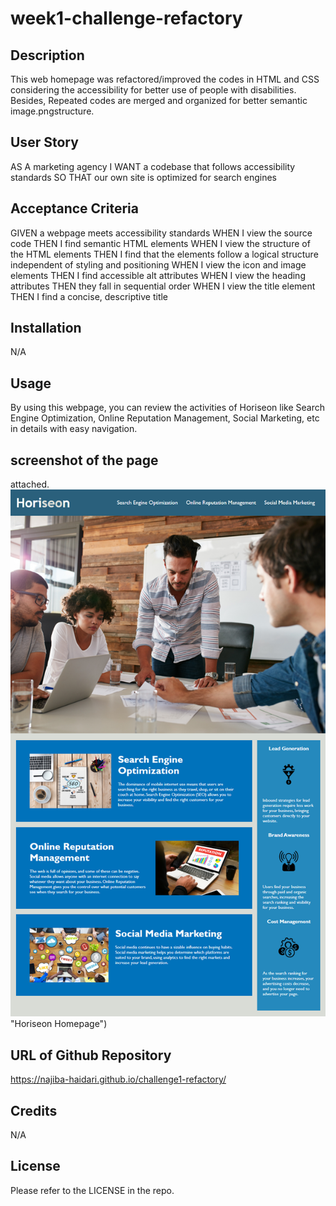 # week1-challenge-refactory

## Description

This web homepage was refactored/improved the codes in HTML and CSS considering the accessibility for better use of people with disabilities. Besides, Repeated codes are merged and organized for better semantic image.pngstructure.

## User Story
AS A marketing agency
I WANT a codebase that follows accessibility standards
SO THAT our own site is optimized for search engines


## Acceptance Criteria
GIVEN a webpage meets accessibility standards
WHEN I view the source code
THEN I find semantic HTML elements
WHEN I view the structure of the HTML elements
THEN I find that the elements follow a logical structure independent of styling and positioning
WHEN I view the icon and image elements
THEN I find accessible alt attributes
WHEN I view the heading attributes
THEN they fall in sequential order
WHEN I view the title element
THEN I find a concise, descriptive title


## Installation

N/A

## Usage

By using this webpage, you can review the activities of Horiseon like Search Engine Optimization, Online Reputation Management, Social Marketing, etc in details with easy navigation.

## screenshot of the page

attached. 
![Horiseon Homepage with accessibility standards](./Assets/01-html-css-git-homework-demo.png) "Horiseon Homepage")

## URL of Github Repository
https://najiba-haidari.github.io/challenge1-refactory/



## Credits

N/A

## License

Please refer to the LICENSE in the repo.
